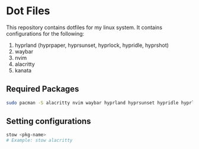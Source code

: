 # Dot Files

This repository contains dotfiles for my linux system. It contains configurations for the following:
1. hyprland (hyprpaper, hyprsunset, hyprlock, hypridle, hyprshot)
1. waybar
1. nvim
1. alacritty
1. kanata

## Required Packages
```bash
sudo pacman -S alacritty nvim waybar hyprland hyprsunset hypridle hyprlock hyprpolkitagent kanata stow
```

## Setting configurations
```bash
stow <pkg-name>
# Example: stow alacritty
```
